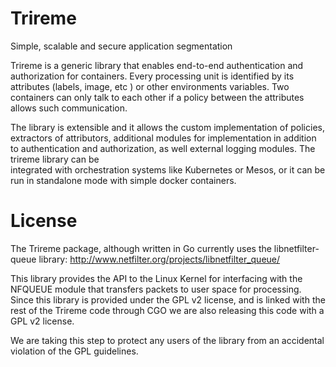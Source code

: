 # Trireme

Simple, scalable and secure application segmentation

Trireme is a generic library that enables end-to-end authentication and authorization for containers. Every processing unit is identified
by its attributes (labels, image,  etc ) or other environments variables. Two containers can only talk to each other if a
policy between the attributes allows such communication.

The library is extensible and it allows the custom implementation of policies,  extractors of attributors, additional modules for implementation in addition to authentication and authorization, as well external logging modules.  The trireme library can be  
integrated with  orchestration systems like Kubernetes or Mesos,  or it can be run in standalone mode with simple docker containers.

# License

The Trireme package, although written in Go currently uses the libnetfilter-queue library:
http://www.netfilter.org/projects/libnetfilter_queue/

This library provides the API to the Linux Kernel for interfacing with the NFQUEUE module
that transfers packets to user space for processing. Since this library is provided
under the GPL v2 license, and is linked with the rest of the Trireme code through CGO
we are also releasing this code with a GPL v2 license.

We are taking this step to protect any users of the library from an accidental violation
of the GPL guidelines. 
